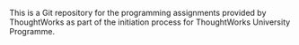 This is a Git repository for the programming assignments provided by ThoughtWorks as part of the initiation process for ThoughtWorks University Programme.